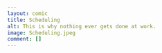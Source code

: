 ```yaml
---
layout: comic
title: Scheduling
alt: This is why nothing ever gets done at work.
image: Scheduling.jpeg
comment: []
---
```

